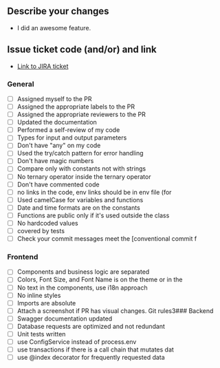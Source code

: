 ## Describe your changes
- I did an awesome feature.
## Issue ticket code (and/or) and link
- [Link to JIRA ticket](#https://ticket-url)
### **General**
- [ ] Assigned myself to the PR
- [ ] Assigned the appropriate labels to the PR
- [ ] Assigned the appropriate reviewers to the PR
- [ ] Updated the documentation
- [ ] Performed a self-review of my code
- [ ] Types for input and output parameters
- [ ] Don't have "any" on my code
- [ ] Used the try/catch pattern for error handling
- [ ] Don't have magic numbers
- [ ] Compare only with constants not with strings
- [ ] No ternary operator inside the ternary operator
- [ ] Don't have commented code
- [ ] no links in the code, env links should be in env file (for
- [ ] Used camelCase for variables and functions
- [ ] Date and time formats are on the constants
- [ ] Functions are public only if it's used outside the class
- [ ] No hardcoded values
- [ ] covered by tests
- [ ] Check your commit messages meet the [conventional commit f
### Frontend
- [ ] Components and business logic are separated
- [ ] Colors, Font Size, and Font Name is on the theme or in the
- [ ] No text in the components, use i18n approach
- [ ] No inline styles
- [ ] Imports are absolute
- [ ] Attach a screenshot if PR has visual changes.
Git rules3### Backend
- [ ] Swagger documentation updated
- [ ] Database requests are optimized and not redundant
- [ ] Unit tests written
- [ ] use ConfigService instead of process.env
- [ ] use transactions if there is a call chain that mutates dat
- [ ] use @index decorator for frequently requested data
